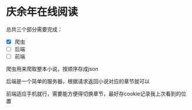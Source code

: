 # 庆余年在线阅读
总共三个部分需要完成：

- [x] 爬虫
- [ ] 后端
- [ ] 前端

爬虫用来爬取整本小说，按顺序存成json

后端是一个简单的服务器，根据请求返回小说对应的章节就可以

前端适应手机就行，需要能方便得切换章节，最好存cookie记录我上次看到的位置

